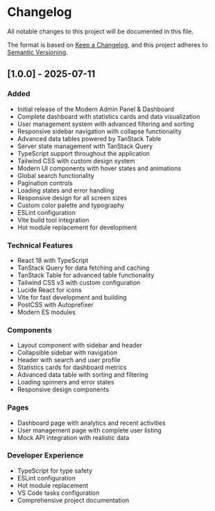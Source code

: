 # Changelog

All notable changes to this project will be documented in this file.

The format is based on [Keep a Changelog](https://keepachangelog.com/en/1.0.0/),
and this project adheres to [Semantic Versioning](https://semver.org/spec/v2.0.0.html).

## [1.0.0] - 2025-07-11

### Added
- Initial release of the Modern Admin Panel & Dashboard
- Complete dashboard with statistics cards and data visualization
- User management system with advanced filtering and sorting
- Responsive sidebar navigation with collapse functionality
- Advanced data tables powered by TanStack Table
- Server state management with TanStack Query
- TypeScript support throughout the application
- Tailwind CSS with custom design system
- Modern UI components with hover states and animations
- Global search functionality
- Pagination controls
- Loading states and error handling
- Responsive design for all screen sizes
- Custom color palette and typography
- ESLint configuration
- Vite build tool integration
- Hot module replacement for development

### Technical Features
- React 18 with TypeScript
- TanStack Query for data fetching and caching
- TanStack Table for advanced table functionality
- Tailwind CSS v3 with custom configuration
- Lucide React for icons
- Vite for fast development and building
- PostCSS with Autoprefixer
- Modern ES modules

### Components
- Layout component with sidebar and header
- Collapsible sidebar with navigation
- Header with search and user profile
- Statistics cards for dashboard metrics
- Advanced data table with sorting and filtering
- Loading spinners and error states
- Responsive design components

### Pages
- Dashboard page with analytics and recent activities
- User management page with complete user listing
- Mock API integration with realistic data

### Developer Experience
- TypeScript for type safety
- ESLint configuration
- Hot module replacement
- VS Code tasks configuration
- Comprehensive project documentation
